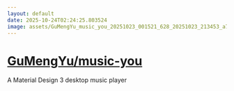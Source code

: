 ```yaml
---
layout: default
date: 2025-10-24T02:24:25.803524
image: assets/GuMengYu_music_you_20251023_001521_628_20251023_213453_a73ac5--20251023T233618107--cropped.png
---
```


# [GuMengYu/music-you](https://github.com/GuMengYu/music-you/)

A Material Design 3 desktop music player
